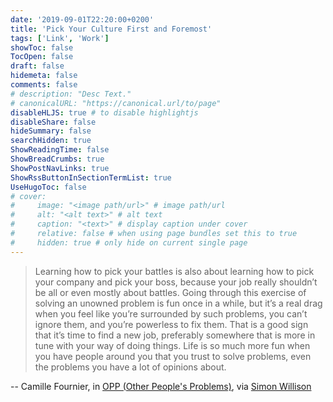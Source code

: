 ```yaml
---
date: '2019-09-01T22:20:00+0200'
title: 'Pick Your Culture First and Foremost'
tags: ['Link', 'Work']
showToc: false
TocOpen: false
draft: false
hidemeta: false
comments: false
# description: "Desc Text."
# canonicalURL: "https://canonical.url/to/page"
disableHLJS: true # to disable highlightjs
disableShare: false
hideSummary: false
searchHidden: true
ShowReadingTime: false
ShowBreadCrumbs: true
ShowPostNavLinks: true
ShowRssButtonInSectionTermList: true
UseHugoToc: false
# cover:
#     image: "<image path/url>" # image path/url
#     alt: "<alt text>" # alt text
#     caption: "<text>" # display caption under cover
#     relative: false # when using page bundles set this to true
#     hidden: true # only hide on current single page
---
```


> Learning how to pick your battles is also about learning how to pick your company and pick your boss, because your job really shouldn’t be all or even mostly about battles. Going through this exercise of solving an unowned problem is fun once in a while, but it’s a real drag when you feel like you’re surrounded by such problems, you can’t ignore them, and you’re powerless to fix them. That is a good sign that it’s time to find a new job, preferably somewhere that is more in tune with your way of doing things. Life is so much more fun when you have people around you that you trust to solve problems, even the problems you have a lot of opinions about.

-- Camille Fournier, in [OPP (Other People's Problems)][OPP], via [Simon Willison][simon]

[OPP]: https://medium.com/@skamille/opp-other-peoples-problems-d7eb174724ee
[simon]: https://simonwillison.net

